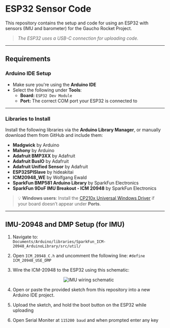 #  ESP32 Sensor Code

This repository contains the setup and code for using an ESP32 with sensors (IMU and barometer) for the Gaucho Rocket Project.

>  *The ESP32 uses a USB-C connection for uploading code.*

---

##  Requirements

###  Arduino IDE Setup

- Make sure you're using the **Arduino IDE**
- Select the following under **Tools**:
  - **Board:** `ESP32 Dev Module`
  - **Port:** The correct COM port your ESP32 is connected to

---

###  Libraries to Install

Install the following libraries via the **Arduino Library Manager**, or manually download them from GitHub and include them:

- **Madgwick** by Arduino  
- **Mahony** by Arduino  
- **Adafruit BMP3XX** by Adafruit  
- **Adafruit BusIO** by Adafruit  
- **Adafruit Unified Sensor** by Adafruit  
- **ESP32SPISlave** by hideakitai  
- **ICM20948_WE** by Wolfgang Ewald  
- **SparkFun BMP581 Arduino Library** by SparkFun Electronics  
- **SparkFun 9DoF IMU Breakout - ICM 20948** by SparkFun Electronics  

> 💡 **Windows users**: Install the [CP210x Universal Windows Driver](https://www.silabs.com/developers/usb-to-uart-bridge-vcp-drivers) if your board doesn’t appear under **Ports**.

---

##  IMU-20948 and DMP Setup (for IMU)

1. Navigate to:  
   `Documents/Arduino/libraries/SparkFun_ICM-20948_ArduinoLibrary/src/util/`

2. Open `ICM_20948_C.h` and uncomment the following line:   `#define ICM_20948_USE_DMP`
3. Wire the ICM-20948 to the ESP32 using this schematic: <p align="center"> <img src="[https://github.com/user-attachments/assets/26625338-ee19-4321-a04d-c90d5f5c1a84](https://github.com/user-attachments/assets/55271a32-4c1b-4f5f-b4ea-8b9dc3966151)" alt="IMU wiring schematic"/> </p>
4. Open or paste the provided sketch from this repository into a new Arduino IDE project.
5. Upload the sketch, and hold the boot button on the ESP32 while uploading
6. Open Serial Moniter at `115200 baud` and when prompted enter any key
